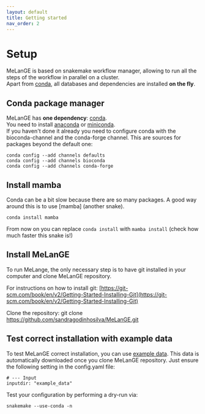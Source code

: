 ```yaml
---
layout: default
title: Getting started
nav_order: 2
---
```


# Setup

MeLanGE is based on snakemake workflow manager, allowing to run all the steps of the workflow in parallel on a cluster. \
Apart from [conda](https://docs.conda.io/en/latest/), all databases and dependencies are installed **on the fly**.

## Conda package manager

MeLanGE has **one dependency**: [conda](https://docs.conda.io/en/latest/). \
You need to install [anaconda](https://docs.conda.io/projects/conda/en/latest/user-guide/install/index.html) or [miniconda](https://docs.conda.io/en/latest/miniconda.html). \
If you haven't done it already you need to configure conda with the bioconda-channel and the conda-forge channel. This are sources for packages beyond the default one:

    conda config --add channels defaults
    conda config --add channels bioconda
    conda config --add channels conda-forge

## Install mamba
Conda can be a bit slow because there are so many packages. A good way around this is to use [mamba] (another snake).

    conda install mamba

From now on you can replace ``conda install`` with ``mamba install`` (check how much faster this snake is!)

## Install MeLanGE
To run MeLange, the only necessary step is to have git installed in your computer and clone MeLanGE repository.

For instructions on how to install git: [https://git-scm.com/book/en/v2/Getting-Started-Installing-Git](https://git-scm.com/book/en/v2/Getting-Started-Installing-Git)

Clone the repository:
    git clone https://github.com/sandragodinhosilva/MeLanGE.git

## Test correct installation with example data
To test MeLanGE correct installation, you can use [example data](https://github.com/sandragodinhosilva/MeLanGE/tree/master/example_data). This data is automatically downloaded once you clone MeLanGE repository. Just ensure the following setting in the config.yaml file:
    
    # --- Input
    inputdir: "example_data"

Test your configuration by performing a dry-run via:

    snakemake --use-conda -n





